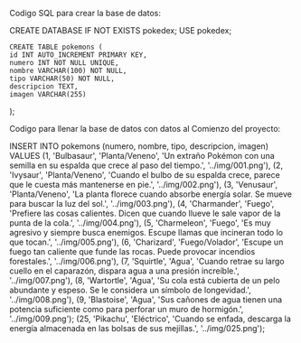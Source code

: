 Codigo SQL para crear la base de datos:

CREATE DATABASE IF NOT EXISTS pokedex;
    USE pokedex;

    CREATE TABLE pokemons (
    id INT AUTO_INCREMENT PRIMARY KEY,
    numero INT NOT NULL UNIQUE,        
    nombre VARCHAR(100) NOT NULL,
    tipo VARCHAR(50) NOT NULL,      
    descripcion TEXT,
    imagen VARCHAR(255)             
);

Codigo para llenar la base de datos con datos al Comienzo del proyecto:

INSERT INTO pokemons 
(numero, nombre, tipo, descripcion, imagen) VALUES
(1, 'Bulbasaur', 'Planta/Veneno', 'Un extraño Pokémon con una semilla en su espalda que crece al paso del tiempo.', '../img/001.png'),
(2, 'Ivysaur', 'Planta/Veneno', 'Cuando el bulbo de su espalda crece, parece que le cuesta más mantenerse en pie.', '../img/002.png'),
(3, 'Venusaur', 'Planta/Veneno', 'La planta florece cuando absorbe energía solar. Se mueve para buscar la luz del sol.', '../img/003.png'),
(4, 'Charmander', 'Fuego', 'Prefiere las cosas calientes. Dicen que cuando llueve le sale vapor de la punta de la cola.', '../img/004.png'),
(5, 'Charmeleon', 'Fuego', 'Es muy agresivo y siempre busca enemigos. Escupe llamas que incineran todo lo que tocan.', '../img/005.png'),
(6, 'Charizard', 'Fuego/Volador', 'Escupe un fuego tan caliente que funde las rocas. Puede provocar incendios forestales.', '../img/006.png'),
(7, 'Squirtle', 'Agua', 'Cuando retrae su largo cuello en el caparazón, dispara agua a una presión increíble.', '../img/007.png'),
(8, 'Wartortle', 'Agua', 'Su cola está cubierta de un pelo abundante y espeso. Se le considera un símbolo de longevidad.', '../img/008.png'),
(9, 'Blastoise', 'Agua', 'Sus cañones de agua tienen una potencia suficiente como para perforar un muro de hormigón.', '../img/009.png');
(25, 'Pikachu', 'Eléctrico', 'Cuando se enfada, descarga la energía almacenada en las bolsas de sus mejillas.', '../img/025.png');

